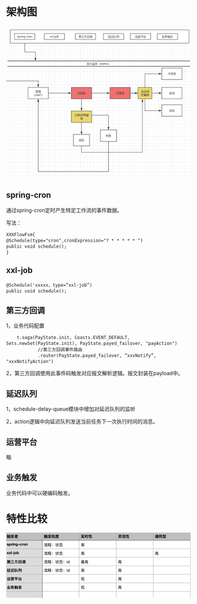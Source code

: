 # 架构图
![img_29.png](img_29.png)


## spring-cron 
通过spring-cron定时产生特定工作流的事件数据。

写法：

    XXXFlowFsm{
    @Schedule(type="cron",cronExpression="? * * * * * ")
    public void schedule();
    }

## xxl-job

    @Schedule('xxxxx，type=“xxl-job”)
    public void schedule();


## 第三方回调

1，业务代码配置

        t.saga(PayState.init, Coasts.EVENT_DEFAULT, Sets.newSet(PayState.init), PayState.payed_failover, "payAction")
                //第三方回调事件路由
                .router(PayState.payed_failover, “xxxNotify”, "xxxNotifyAction")

2，第三方回调使用此事件码触发对应报文解析逻辑。报文封装在payload中。


## 延迟队列

1，schedule-delay-queue模块中增加对延迟队列的监听

2，action逻辑中向延迟队列发送当前任务下一次执行时间的消息。




## 运营平台

略


## 业务触发

业务代码中可以硬编码触发。


# 特性比较


![img_30.png](img_30.png)


